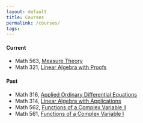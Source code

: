 ```yaml
---
layout: default
title: Courses
permalink: /courses/
tags: 
---
```


#### Current

- Math 563, [Measure Theory](http://math.unm.edu/~maxim/math563/)
- Math 321, [Linear Algebra with Proofs](http://math.unm.edu/~maxim/math321/)

#### Past

- Math 316, [Applied Ordinary Differential Equations](http://math.unm.edu/~maxim/math316/)
- Math 314, [Linear Algebra with Applications](http://math.unm.edu/~maxim/math314/)
- Math 562, [Functions of a Complex Variable II](http://math.unm.edu/~maxim/math562/)
- Math 561, [Functions of a Complex Variable I](http://math.unm.edu/~maxim/math561/)
